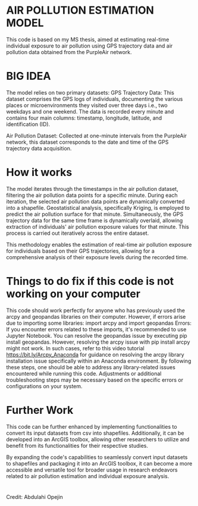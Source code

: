 # AIR POLLUTION ESTIMATION MODEL
This code is based on my MS thesis, aimed at estimating real-time individual exposure to air pollution using GPS trajectory data and air pollution data obtained from the PurpleAir network.

# BIG IDEA
The model relies on two primary datasets:
GPS Trajectory Data: This dataset comprises the GPS logs of individuals, documenting the various places or microenvironments they visited over three days i.e., two weekdays and one weekend. The data is recorded every minute and contains four main columns: timestamp, longitude, latitude, and identification (ID).

Air Pollution Dataset: Collected at one-minute intervals from the PurpleAir network, this dataset corresponds to the date and time of the GPS trajectory data acquisition.

# How it works
The model iterates through the timestamps in the air pollution dataset, filtering the air pollution data points for a specific minute. During each iteration, the selected air pollution data points are dynamically converted into a shapefile. Geostatistical analysis, specifically Kriging, is employed to predict the air pollution surface for that minute. Simultaneously, the GPS trajectory data for the same time frame is dynamically overlaid, allowing extraction of individuals' air pollution exposure values for that minute. This process is carried out iteratively across the entire dataset.

This methodology enables the estimation of real-time air pollution exposure for individuals based on their GPS trajectories, allowing for a comprehensive analysis of their exposure levels during the recorded time.

# Things to do fix if this code is not working on your computer
This code should work perfectly for anyone who has previously used the arcpy and geopandas libraries on their computer. However, if errors arise due to importing some libraries:
import arcpy and import geopandas Errors: If you encounter errors related to these imports, it's recommended to use Jupyter Notebook. You can resolve the geopandas issue by executing pip install geopandas. However, resolving the arcpy issue with pip install arcpy might not work. In such cases, refer to this video tutorial https://bit.ly/Arcpy_Anaconda for guidance on resolving the arcpy library installation issue specifically within an Anaconda environment.
By following these steps, one should be able to address any library-related issues encountered while running this code. Adjustments or additional troubleshooting steps may be necessary based on the specific errors or configurations on your system.

# Further Work
This code can be further enhanced by implementing functionalities to convert its input datasets from csv into shapefiles. Additionally, it can be developed into an ArcGIS toolbox, allowing other researchers to utilize and benefit from its functionalities for their respective studies.

By expanding the code's capabilities to seamlessly convert input datasets to shapefiles and packaging it into an ArcGIS toolbox, it can become a more accessible and versatile tool for broader usage in research endeavors related to air pollution estimation and individual exposure analysis.


#
Credit: Abdulahi Opejin